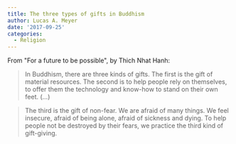 ```yaml
---
title: The three types of gifts in Buddhism
author: Lucas A. Meyer
date: '2017-09-25'
categories:
  - Religion
---
```


From "For a future to be possible", by Thich Nhat Hanh:

> In Buddhism, there are three kinds of gifts. The first is the gift of material resources. The second is to help people rely on themselves, to offer them the technology and know-how to stand on their own feet. (...) 

> The third is the gift of non-fear. We are afraid of many things. We feel insecure, afraid of being alone, afraid of sickness and dying. To help people not be destroyed by their fears, we practice the third kind of gift-giving.

